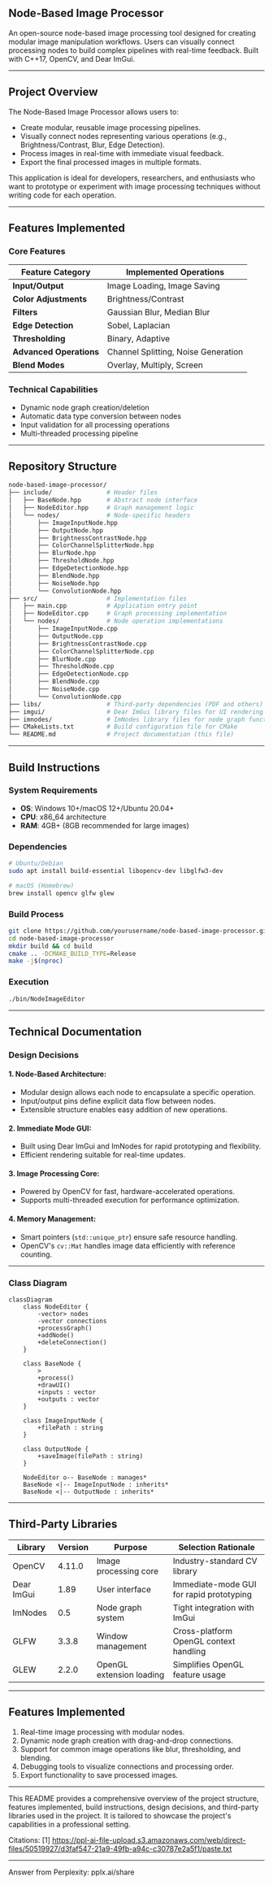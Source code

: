 

## **Node-Based Image Processor**

An open-source node-based image processing tool designed for creating modular image manipulation workflows. Users can visually connect processing nodes to build complex pipelines with real-time feedback. Built with C++17, OpenCV, and Dear ImGui.

---

## **Project Overview**

The Node-Based Image Processor allows users to:
- Create modular, reusable image processing pipelines.
- Visually connect nodes representing various operations (e.g., Brightness/Contrast, Blur, Edge Detection).
- Process images in real-time with immediate visual feedback.
- Export the final processed images in multiple formats.

This application is ideal for developers, researchers, and enthusiasts who want to prototype or experiment with image processing techniques without writing code for each operation.

---

## **Features Implemented**

### **Core Features**
| Feature Category       | Implemented Operations          |  
|-------------------------|----------------------------------|  
| **Input/Output**        | Image Loading, Image Saving      |  
| **Color Adjustments**   | Brightness/Contrast              |  
| **Filters**             | Gaussian Blur, Median Blur       |  
| **Edge Detection**      | Sobel, Laplacian                 |  
| **Thresholding**        | Binary, Adaptive                 |  
| **Advanced Operations** | Channel Splitting, Noise Generation |  
| **Blend Modes**         | Overlay, Multiply, Screen        |  

### **Technical Capabilities**
- Dynamic node graph creation/deletion  
- Automatic data type conversion between nodes  
- Input validation for all processing operations  
- Multi-threaded processing pipeline  

---

## **Repository Structure**

```bash
node-based-image-processor/
├── include/               # Header files
│   ├── BaseNode.hpp       # Abstract node interface
│   ├── NodeEditor.hpp     # Graph management logic
│   └── nodes/             # Node-specific headers
│       ├── ImageInputNode.hpp
│       ├── OutputNode.hpp
│       ├── BrightnessContrastNode.hpp
│       ├── ColorChannelSplitterNode.hpp
│       ├── BlurNode.hpp
│       ├── ThresholdNode.hpp
│       ├── EdgeDetectionNode.hpp
│       ├── BlendNode.hpp
│       ├── NoiseNode.hpp
│       └── ConvolutionNode.hpp
├── src/                   # Implementation files
│   ├── main.cpp           # Application entry point
│   ├── NodeEditor.cpp     # Graph processing implementation
│   └── nodes/             # Node operation implementations
│       ├── ImageInputNode.cpp
│       ├── OutputNode.cpp
│       ├── BrightnessContrastNode.cpp
│       ├── ColorChannelSplitterNode.cpp
│       ├── BlurNode.cpp
│       ├── ThresholdNode.cpp
│       ├── EdgeDetectionNode.cpp
│       ├── BlendNode.cpp
│       ├── NoiseNode.cpp
│       └── ConvolutionNode.cpp
├── libs/                  # Third-party dependencies (PDF and others)
├── imgui/                 # Dear ImGui library files for UI rendering
├── imnodes/               # ImNodes library files for node graph functionality
├── CMakeLists.txt         # Build configuration file for CMake
└── README.md              # Project documentation (this file)
```

---

## **Build Instructions**

### **System Requirements**
- **OS**: Windows 10+/macOS 12+/Ubuntu 20.04+  
- **CPU**: x86_64 architecture  
- **RAM**: 4GB+ (8GB recommended for large images)  

### **Dependencies**
```bash  
# Ubuntu/Debian  
sudo apt install build-essential libopencv-dev libglfw3-dev  

# macOS (Homebrew)  
brew install opencv glfw glew  
```

### **Build Process**
```bash  
git clone https://github.com/yourusername/node-based-image-processor.git  
cd node-based-image-processor  
mkdir build && cd build  
cmake .. -DCMAKE_BUILD_TYPE=Release  
make -j$(nproc)  
```

### **Execution**
```bash  
./bin/NodeImageEditor  
```

---

## **Technical Documentation**

### Design Decisions

#### 1. Node-Based Architecture:
- Modular design allows each node to encapsulate a specific operation.
- Input/output pins define explicit data flow between nodes.
- Extensible structure enables easy addition of new operations.

#### 2. Immediate Mode GUI:
- Built using Dear ImGui and ImNodes for rapid prototyping and flexibility.
- Efficient rendering suitable for real-time updates.

#### 3. Image Processing Core:
- Powered by OpenCV for fast, hardware-accelerated operations.
- Supports multi-threaded execution for performance optimization.

#### 4. Memory Management:
- Smart pointers (`std::unique_ptr`) ensure safe resource handling.
- OpenCV's `cv::Mat` handles image data efficiently with reference counting.

---

### Class Diagram

```mermaid
classDiagram
    class NodeEditor {
        -vector> nodes
        -vector connections
        +processGraph()
        +addNode()
        +deleteConnection()
    }

    class BaseNode {
        >
        +process()
        +drawUI()
        +inputs : vector
        +outputs : vector
    }

    class ImageInputNode {
        +filePath : string
    }

    class OutputNode {
        +saveImage(filePath : string)
    }

    NodeEditor o-- BaseNode : manages*
    BaseNode <|-- ImageInputNode : inherits*
    BaseNode <|-- OutputNode : inherits*
```

---

## **Third-Party Libraries**

| Library      | Version | Purpose                          | Selection Rationale                   |
|--------------|---------|----------------------------------|----------------------------------------|
| OpenCV       | 4.11.0  | Image processing core            | Industry-standard CV library           |
| Dear ImGui   | 1.89    | User interface                   | Immediate-mode GUI for rapid prototyping |
| ImNodes      | 0.5     | Node graph system                | Tight integration with ImGui            |
| GLFW         | 3.3.8   | Window management                | Cross-platform OpenGL context handling |
| GLEW         | 2.2.0   | OpenGL extension loading         | Simplifies OpenGL feature usage         |

---

## **Features Implemented**

1. Real-time image processing with modular nodes.
2. Dynamic node graph creation with drag-and-drop connections.
3. Support for common image operations like blur, thresholding, and blending.
4. Debugging tools to visualize connections and processing order.
5. Export functionality to save processed images.

---

This README provides a comprehensive overview of the project structure, features implemented, build instructions, design decisions, and third-party libraries used in the project. It is tailored to showcase the project's capabilities in a professional setting.

Citations:
[1] https://ppl-ai-file-upload.s3.amazonaws.com/web/direct-files/50519927/d3faf547-21a9-49fb-a94c-c30787e2a5f1/paste.txt

---
Answer from Perplexity: pplx.ai/share